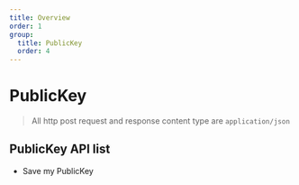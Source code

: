 ```yaml
---
title: Overview
order: 1
group:
  title: PublicKey
  order: 4
---
```


# PublicKey

> All http post request and response content type are `application/json`

## PublicKey API list

- Save my PublicKey
